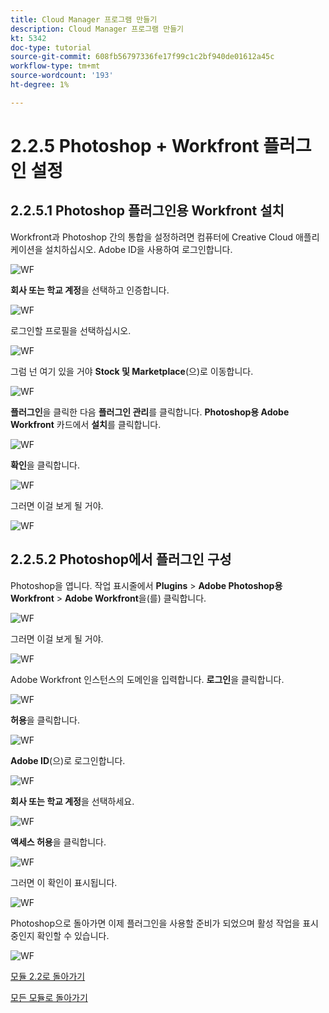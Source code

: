 ```yaml
---
title: Cloud Manager 프로그램 만들기
description: Cloud Manager 프로그램 만들기
kt: 5342
doc-type: tutorial
source-git-commit: 608fb56797336fe17f99c1c2bf940de01612a45c
workflow-type: tm+mt
source-wordcount: '193'
ht-degree: 1%

---
```


# 2.2.5 Photoshop + Workfront 플러그인 설정

## 2.2.5.1 Photoshop 플러그인용 Workfront 설치

Workfront과 Photoshop 간의 통합을 설정하려면 컴퓨터에 Creative Cloud 애플리케이션을 설치하십시오. Adobe ID을 사용하여 로그인합니다.

![WF](./images/wf1.png)

**회사 또는 학교 계정**&#x200B;을 선택하고 인증합니다.

![WF](./images/wf2.png)

로그인할 프로필을 선택하십시오.

![WF](./images/wf3.png)

그럼 넌 여기 있을 거야 **Stock 및 Marketplace**(으)로 이동합니다.

![WF](./images/wf4.png)

**플러그인**&#x200B;을 클릭한 다음 **플러그인 관리**&#x200B;를 클릭합니다. **Photoshop용 Adobe Workfront** 카드에서 **설치**&#x200B;를 클릭합니다.

![WF](./images/wf5.png)

**확인**&#x200B;을 클릭합니다.

![WF](./images/wf6.png)

그러면 이걸 보게 될 거야.

![WF](./images/wf7.png)

## 2.2.5.2 Photoshop에서 플러그인 구성

Photoshop을 엽니다. 작업 표시줄에서 **Plugins** > **Adobe Photoshop용 Workfront** > **Adobe Workfront**&#x200B;을(를) 클릭합니다.

![WF](./images/wf8.png)

그러면 이걸 보게 될 거야.

![WF](./images/wf9.png)

Adobe Workfront 인스턴스의 도메인을 입력합니다. **로그인**&#x200B;을 클릭합니다.

![WF](./images/wf10.png)

**허용**&#x200B;을 클릭합니다.

![WF](./images/wf11.png)

**Adobe ID**(으)로 로그인합니다.

![WF](./images/wf12.png)

**회사 또는 학교 계정**&#x200B;을 선택하세요.

![WF](./images/wf13.png)

**액세스 허용**&#x200B;을 클릭합니다.

![WF](./images/wf14.png)

그러면 이 확인이 표시됩니다.

![WF](./images/wf15.png)

Photoshop으로 돌아가면 이제 플러그인을 사용할 준비가 되었으며 활성 작업을 표시 중인지 확인할 수 있습니다.

![WF](./images/wf16.png)

[모듈 2.2로 돌아가기](./workfront.md)

[모든 모듈로 돌아가기](./../../../overview.md)
